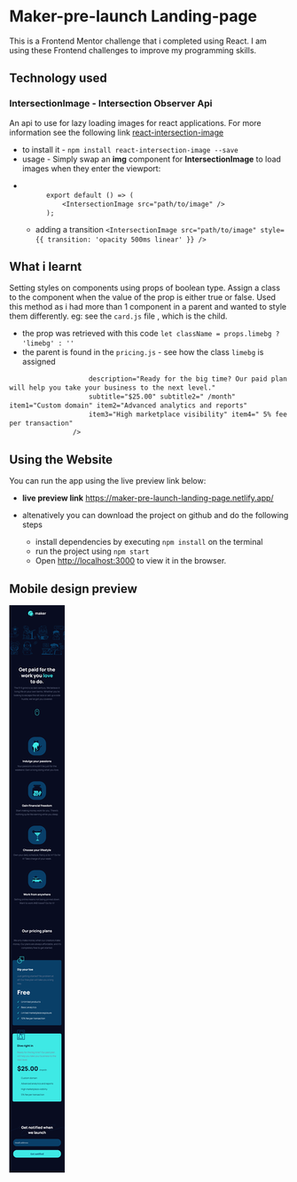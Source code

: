 # Maker-pre-launch Landing-page
This is a Frontend Mentor challenge that i completed using React. I am using these Frontend challenges to
improve my programming skills.

## Technology used 
### IntersectionImage - Intersection Observer Api
An api to use for lazy loading images for react applications. For more information see
the following link [react-intersection-image](https://www.npmjs.com/package/react-intersection-image)
- to install it - `npm install react-intersection-image --save`
- usage - Simply swap an **img** component for **IntersectionImage** to load images when they enter the viewport:
- ```import IntersectionImage from 'react-intersection-image';

        export default () => (
            <IntersectionImage src="path/to/image" />
        );
    ```
    - adding a transition `<IntersectionImage src="path/to/image" style={{ transition: 'opacity 500ms linear' }} />`

## What i learnt
Setting styles on components using props of boolean type. Assign a class to the 
component when the value of the prop is either true or false. Used this method
as i had more than 1 component in a parent and wanted to style them differently.
eg: see the `card.js` file , which is the child.
- the prop was retrieved with this code `let className = props.limebg ? 'limebg' : ''`
- the parent is found in the `pricing.js` - see how the class `limebg` is assigned
``` <Card src={paidversion} alt="paid version" title="Dive right in" limebg={true}
                    description="Ready for the big time? Our paid plan will help you take your business to the next level."
                    subtitle="$25.00" subtitle2=" /month" item1="Custom domain" item2="Advanced analytics and reports"
                    item3="High marketplace visibility" item4=" 5% fee per transaction"
                />
 ```

## Using the Website
You can run the app using the live preview link below:
- **live preview link**
    https://maker-pre-launch-landing-page.netlify.app/

- altenatively you can download the project on github and do the following steps
    - install dependencies by  executing `npm install` on the terminal
    - run the project using `npm start`
    - Open [http://localhost:3000](http://localhost:3000) to view it in the browser.

## Mobile design preview
![Mobile preview of finished project](./src/assets/mobilemaker.png)